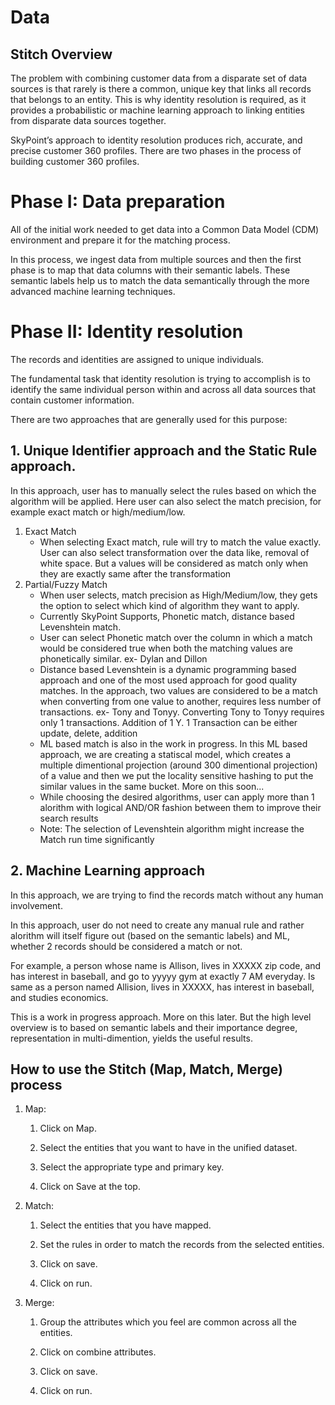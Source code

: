 # Data

## Stitch Overview

The problem with combining customer data from a disparate set of data sources is that rarely is there a common, unique key that links all records that belongs to an entity. This is why identity resolution is required, as it provides a probabilistic or machine learning approach to linking entities from disparate data sources together. 

SkyPoint’s approach to identity resolution produces rich, accurate, and precise customer 360 profiles. There are two phases in the process of building customer 360 profiles. 

# Phase I: Data preparation 

All of the initial work needed to get data into a Common Data Model (CDM) environment and prepare it for the matching process.

In this process, we ingest data from multiple sources and then the first phase is to map that data columns with their semantic labels. These semantic labels help us to match the data semantically through the more advanced machine learning techniques.

# Phase II: Identity resolution

The records and identities are assigned to unique individuals.

The fundamental task that identity resolution is trying to accomplish is to identify the same individual person within and across all data sources that contain customer information. 

There are two approaches that are generally used for this purpose:

## 1. Unique Identifier approach and the Static Rule approach. 

In this approach, user has to manually select the rules based on which the algorithm will be applied. Here user can also select the match precision, for example exact match or high/medium/low.
   1. Exact Match
      - When selecting Exact match, rule will try to match the value exactly. User can also select transformation over the data like, removal of white space. But a values will be considered as match only when they are exactly same after the transformation
   2. Partial/Fuzzy Match
      - When user selects, match precision as High/Medium/low, they gets the option to select which kind of algorithm they want to apply.
      - Currently SkyPoint Supports, Phonetic match, distance based Levenshtein match.
      - User can select Phonetic match over the column in which a match would be considered true when both the matching values are phonetically similar. ex- Dylan and Dillon
      - Distance based Levenshtein is a dynamic programming based approach and one of the most used approach for good quality matches. In the approach, two values are considered to be a match when converting from one value to another, requires less number of transactions. ex- Tony and Tonyy. Converting Tony to Tonyy requires only 1 transactions. Addition of 1 Y. 1 Transaction can be either update, delete, addition  
      - ML based match is also in the work in progress. In this ML based approach, we are creating a statiscal model, which creates a multiple dimentional projection (around 300 dimentional projection) of a value and then we put the locality sensitive hashing to put the similar values in the same bucket. More on this soon...
      - While choosing the desired algorithms, user can apply more than 1 alorithm with logical AND/OR fashion between them to improve their search results
      - Note: The selection of Levenshtein algorithm might increase the Match run time significantly

## 2. Machine Learning approach 

In this approach, we are trying to find the records match without any human involvement. 

In this approach, user do not need to create any manual rule and rather alorithm will itself figure out (based on the semantic labels) and ML, whether 2 records should be considered a match or not. 

For example, a person whose name is Allison, lives in XXXXX zip code, and has interest in baseball, and go to yyyyy gym at exactly 7 AM everyday. Is same as a person named Allision, lives in XXXXX, has interest in baseball, and studies economics.

This is a work in progress approach. More on this later. But the high level overview is to based on semantic labels and their importance degree, representation in multi-dimention, yields the useful results.

## How to use the Stitch (Map, Match, Merge) process

1. Map:

   1. Click on Map.

   2. Select the entities that you want to have in the unified dataset.

   3. Select the appropriate type and primary key.

   4. Click on Save at the top.

2. Match:

   1. Select the entities that you have mapped.

   2. Set the rules in order to match the records from the selected entities.

   3. Click on save.

   4. Click on run.

3. Merge:

   1. Group the attributes which you feel are common across all the entities.

   2. Click on combine attributes.

   3. Click on save.

   4. Click on run.
